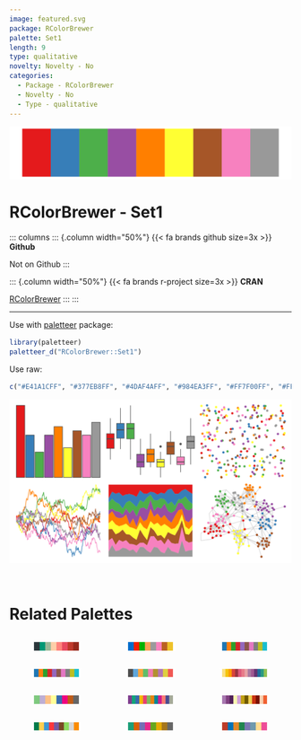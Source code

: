 ```yaml
---
image: featured.svg
package: RColorBrewer
palette: Set1
length: 9
type: qualitative
novelty: Novelty - No
categories:
  - Package - RColorBrewer
  - Novelty - No
  - Type - qualitative
---
```


![](featured.svg)

# RColorBrewer - Set1 

::: columns
::: {.column width="50%"}
{{< fa brands github size=3x >}}
**Github**

Not on Github
:::

::: {.column width="50%"}
{{< fa brands r-project size=3x >}}
**CRAN**

[RColorBrewer](https://CRAN.R-project.org/package=RColorBrewer)
:::
:::

<hr> 

Use with [paletteer](https://emilhvitfeldt.github.io/paletteer/) package:

```r
library(paletteer)
paletteer_d("RColorBrewer::Set1")
```

Use raw:

```r
c("#E41A1CFF", "#377EB8FF", "#4DAF4AFF", "#984EA3FF", "#FF7F00FF", "#FFFF33FF", "#A65628FF", "#F781BFFF", "#999999FF")
``` 

![](examples.png) 

<br>

# Related Palettes

<div class="list" style="display: grid; grid-template-columns: auto auto auto;"> <figure class="figure">
<a href="../../awtools/a_palette/"> <img src="../../awtools/a_palette/featured.svg" style="width: 100%;" class="figure-img"></a>
</figure> <figure class="figure">
<a href="../../yarrr/xmen/"> <img src="../../yarrr/xmen/featured.svg" style="width: 100%;" class="figure-img"></a>
</figure> <figure class="figure">
<a href="../../ggsci/category10_d3/"> <img src="../../ggsci/category10_d3/featured.svg" style="width: 100%;" class="figure-img"></a>
</figure> <figure class="figure">
<a href="../../ggthemes/Classic_10/"> <img src="../../ggthemes/Classic_10/featured.svg" style="width: 100%;" class="figure-img"></a>
</figure> <figure class="figure">
<a href="../../ggthemes/few_Medium/"> <img src="../../ggthemes/few_Medium/featured.svg" style="width: 100%;" class="figure-img"></a>
</figure> <figure class="figure">
<a href="../../MetBrewer/Signac/"> <img src="../../MetBrewer/Signac/featured.svg" style="width: 100%;" class="figure-img"></a>
</figure> <figure class="figure">
<a href="../../RColorBrewer/Accent/"> <img src="../../RColorBrewer/Accent/featured.svg" style="width: 100%;" class="figure-img"></a>
</figure> <figure class="figure">
<a href="../../rcartocolor/Bold/"> <img src="../../rcartocolor/Bold/featured.svg" style="width: 100%;" class="figure-img"></a>
</figure> <figure class="figure">
<a href="../../palettetown/starmie/"> <img src="../../palettetown/starmie/featured.svg" style="width: 100%;" class="figure-img"></a>
</figure> <figure class="figure">
<a href="../../awtools/mpalette/"> <img src="../../awtools/mpalette/featured.svg" style="width: 100%;" class="figure-img"></a>
</figure> <figure class="figure">
<a href="../../RColorBrewer/Dark2/"> <img src="../../RColorBrewer/Dark2/featured.svg" style="width: 100%;" class="figure-img"></a>
</figure> <figure class="figure">
<a href="../../ggsci/default_nejm/"> <img src="../../ggsci/default_nejm/featured.svg" style="width: 100%;" class="figure-img"></a>
</figure> 
</div>
